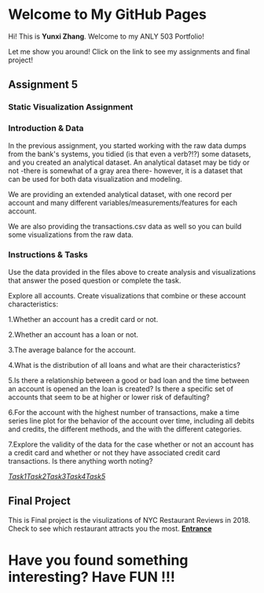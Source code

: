# Welcome to My GitHub Pages

Hi! This is **Yunxi Zhang**. Welcome to my ANLY 503 Portfolio!

Let me show you around! Click on the link to see my assignments and final project!


## Assignment 5
### Static Visualization Assignment
### Introduction & Data
In the previous assignment, you started working with the raw data dumps from the bank's systems, you tidied (is that even a verb?!?) some datasets, and you created an analytical dataset. An analytical dataset may be tidy or not -there is somewhat of a gray area there- however, it is a dataset that can be used for both data visualization and modeling.

We are providing an extended analytical dataset, with one record per account and many different variables/measurements/features for each account.

We are also providing the transactions.csv data as well so you can build some visualizations from the raw data.

### Instructions & Tasks
Use the data provided in the files above to create analysis and visualizations that answer the posed question or complete the task.

Explore all accounts. Create visualizations that combine or these account characteristics:

 1.Whether an account has a credit card or not.
 
 2.Whether an account has a loan or not.
 
 3.The average balance for the account.
 
 4.What is the distribution of all loans and what are their characteristics?
 
 5.Is there a relationship between a good or bad loan and the time between an account is opened an the loan is created? Is there a specific set of accounts that seem to be at higher or lower risk of defaulting?
 
 6.For the account with the highest number of transactions, make a time series line plot for the behavior of the account over time, including all debits and credits, the different methods, and the with the different categories.
 
 7.Explore the validity of the data for the case whether or not an account has a credit card and whether or not they have associated credit card transactions. Is there anything worth noting?
 
[*Task1*](https://github.com/yz721/ANLY503_Portfolio/blob/gh-pages/task1.html)[*Task2*](https://github.com/yz721/ANLY503_Portfolio/blob/gh-pages/task2.html)[*Task3*](https://github.com/yz721/ANLY503_Portfolio/blob/gh-pages/task3.html)[*Task4*](https://github.com/yz721/ANLY503_Portfolio/blob/gh-pages/task4.html)[*Task5*](https://github.com/yz721/ANLY503_Portfolio/blob/gh-pages/task5.html)



## Final Project
This is Final project is the visulizations of NYC Restaurant Reviews in 2018.
Check to see which restaurant attracts you the most.
[**Entrance**](https://yz721.github.io/YunxiZhang.github.io/#geo)

# Have you found something interesting? Have FUN !!!
